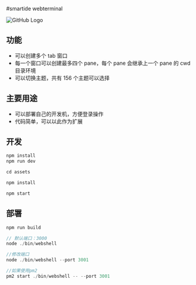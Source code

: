 #smartide webterminal

![GitHub Logo](webshell.gif)

## 功能

-   可以创建多个 tab 窗口
-   每一个窗口可以创建最多四个 pane，每个 pane 会继承上一个 pane 的 cwd 目录环境
-   可以切换主题，共有 156 个主题可以选择

## 主要用途

-   可以部署自己的开发机，方便登录操作
-   代码简单，可以以此作为扩展

## 开发

```js
npm install
npm run dev

cd assets

npm install

npm start
```

## 部署

```js
npm run build

// 默认端口：3000
node ./bin/webshell

//修改端口
node ./bin/webshell --port 3001

//如果使用pm2
pm2 start ./bin/webshell -- --port 3001
```
